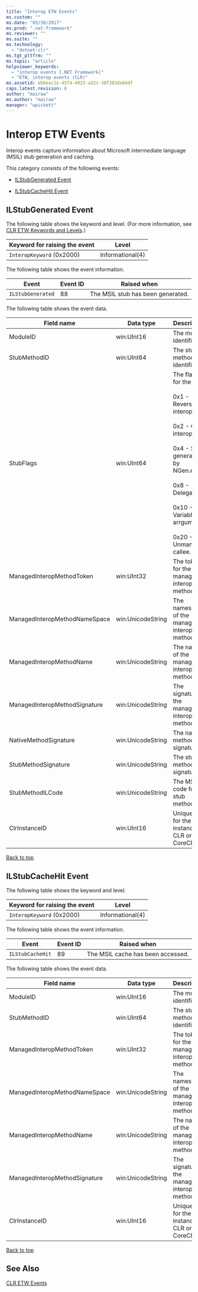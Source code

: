 ```yaml
---
title: "Interop ETW Events"
ms.custom: ""
ms.date: "03/30/2017"
ms.prod: ".net-framework"
ms.reviewer: ""
ms.suite: ""
ms.technology: 
  - "dotnet-clr"
ms.tgt_pltfrm: ""
ms.topic: "article"
helpviewer_keywords: 
  - "interop events [.NET Framework]"
  - "ETW, interop events (CLR)"
ms.assetid: eb6eac2e-45f4-4923-a32c-38f203da66df
caps.latest.revision: 8
author: "mairaw"
ms.author: "mairaw"
manager: "wpickett"
---
```

# Interop ETW Events
<a name="top"></a> Interop events capture information about Microsoft intermediate language (MSIL) stub generation and caching.  
  
 This category consists of the following events:  
  
-   [ILStubGenerated Event](#ilstubgenerated_event)  
  
-   [ILStubCacheHit Event](#ilstubcachehit_event)  
  
<a name="ilstubgenerated_event"></a>   
## ILStubGenerated Event  
 The following table shows the keyword and level. (For more information, see [CLR ETW Keywords and Levels](../../../docs/framework/performance/clr-etw-keywords-and-levels.md).)  
  
|Keyword for raising the event|Level|  
|-----------------------------------|-----------|  
|`InteropKeyword` (0x2000)|Informational(4)|  
  
 The following table shows the event information.  
  
|Event|Event ID|Raised when|  
|-----------|--------------|-----------------|  
|`ILStubGenerated`|88|The MSIL stub has been generated.|  
  
 The following table shows the event data.  
  
|Field name|Data type|Description|  
|----------------|---------------|-----------------|  
|ModuleID|win:UInt16|The module identifier.|  
|StubMethodID|win:UInt64|The stub method identifier.|  
|StubFlags|win:UInt64|The flags for the stub:<br /><br /> 0x1 - Reverse interop.<br /><br /> 0x2 - COM interop.<br /><br /> 0x4 - Stub generated by NGen.exe.<br /><br /> 0x8 - Delegate.<br /><br /> 0x10 - Variable arrgument.<br /><br /> 0x20 - Unmanaged callee.|  
|ManagedInteropMethodToken|win:UInt32|The token for the managed interop method.|  
|ManagedInteropMethodNameSpace|win:UnicodeString|The namespace of the managed interop method.|  
|ManagedInteropMethodName|win:UnicodeString|The name of the managed interop method.|  
|ManagedInteropMethodSignature|win:UnicodeString|The signature of the managed interop method.|  
|NativeMethodSignature|win:UnicodeString|The native method signature.|  
|StubMethodSignature|win:UnicodeString|The stub method signature.|  
|StubMethodILCode|win:UnicodeString|The MSIL code for the stub method.|  
|ClrInstanceID|win:UInt16|Unique ID for the instance of CLR or CoreCLR.|  
  
 [Back to top](#top)  
  
<a name="ilstubcachehit_event"></a>   
## ILStubCacheHit Event  
 The following table shows the keyword and level.  
  
|Keyword for raising the event|Level|  
|-----------------------------------|-----------|  
|`InteropKeyword` (0x2000)|Informational(4)|  
  
 The following table shows the event information.  
  
|Event|Event ID|Raised when|  
|-----------|--------------|-----------------|  
|`ILStubCacheHit`|89|The MSIL cache has been accessed.|  
  
 The following table shows the event data.  
  
|Field name|Data type|Description|  
|----------------|---------------|-----------------|  
|ModuleID|win:UInt16|The module identifier.|  
|StubMethodID|win:UInt64|The stub method identifier.|  
|ManagedInteropMethodToken|win:UInt32|The token for the managed interop method.|  
|ManagedInteropMethodNameSpace|win:UnicodeString|The namespace of the managed interop method.|  
|ManagedInteropMethodName|win:UnicodeString|The name of the managed interop method.|  
|ManagedInteropMethodSignature|win:UnicodeString|The signature of the managed interop method.|  
|ClrInstanceID|win:UInt16|Unique ID for the instance of CLR or CoreCLR.|  
  
 [Back to top](#top)  
  
## See Also  
 [CLR ETW Events](../../../docs/framework/performance/clr-etw-events.md)
